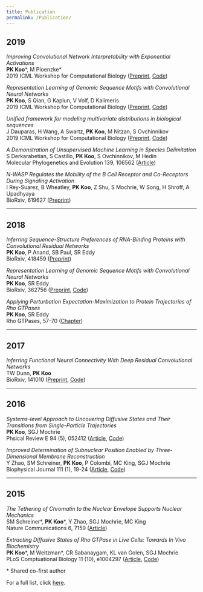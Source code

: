 ```yaml
---
title: Publication
permalink: /Publication/
---
```




## 2019

_Improving Convolutional Network Interpretability with Exponential Activations_<br>
<b>PK Koo</b>\*, M Ploenzke\* <br>
2019 ICML Workshop for Computational Biology ([Preprint](https://www.biorxiv.org/content/10.1101/650804v1.abstract), [Code](https://github.com/p-koo/cnn_exponential_activations))


_Representation Learning of Genomic Sequence Motifs with Convolutional Neural Networks_<br>
<b>PK Koo</b>, S Qian, G Kaplun, V Volf, D Kalimeris <br>
2019 ICML Workshop for Computational Biology  ([Preprint](https://www.biorxiv.org/content/10.1101/657437v1.abstract), [Code](https://github.com/p-koo/uncovering_regulatory_codes))


_Unified framework for modeling multivariate distributions in biological sequences_<br>
J Dauparas, H Wang, A Swartz, <b>PK Koo</b>, M Nitzan, S Ovchinnikov <br>
2019 ICML Workshop for Computational Biology ([Preprint](https://arxiv.org/abs/1906.02598), [Code](https://github.com/sokrypton/seqmodels))


_A Demonstration of Unsupervised Machine Learning in Species Delimitation_<br>
S Derkarabetian, S Castillo, <b>PK Koo</b>, S Ovchinnikov, M Hedin <br>
Molecular Phylogenetics and Evolution 139, 106562 ([Article](https://www.sciencedirect.com/science/article/pii/S1055790319301721))


_N-WASP Regulates the Mobility of the B Cell Receptor and Co-Receptors During Signaling Activation_<br>
I Rey-Suarez, B Wheatley, <b>PK Koo</b>, Z Shu, S Mochrie, W Song, H Shroff, A Upadhyaya <br>
BioRxiv, 619627 ([Preprint](https://www.biorxiv.org/content/10.1101/619627v1.abstract))


<hr>

## 2018

_Inferring Sequence-Structure Preferences of RNA-Binding Proteins with Convolutional Residual Networks_<br>
<b>PK Koo</b>, P Anand, SB Paul, SR Eddy <br>
BioRxiv, 418459 ([Preprint](https://www.biorxiv.org/content/10.1101/418459v1.abstract))


_Representation Learning of Genomic Sequence Motifs with Convolutional Neural Networks_<br>
<b>PK Koo</b>, SR Eddy <br>
BioRxiv, 362756 ([Preprint](https://www.biorxiv.org/content/10.1101/362756v3), [Code](https://github.com/p-koo/learning_sequence_motifs))


_Applying Perturbation Expectation-Maximization to Protein Trajectories of Rho GTPases_<br>
<b>PK Koo</b>, SR Eddy <br>
Rho GTPases, 57-70 ([Chapter](https://link.springer.com/protocol/10.1007/978-1-4939-8612-5_5))


<hr>

## 2017


_Inferring Functional Neural Connectivity With Deep Residual Convolutional Networks_<br>
TW Dunn, <b>PK Koo</b> <br>
BioRxiv, 141010 ([Preprint](https://www.biorxiv.org/content/10.1101/141010v2.abstract), [Code](https://github.com/spoonsso/TFconnect))



<hr>

## 2016

_Systems-level Approach to Uncovering Diffusive States and Their Transitions from Single-Particle Trajectories_<br>
<b>PK Koo</b>, SGJ Mochrie <br>
Phsical Review E 94 (5), 052412 ([Article](https://journals.aps.org/pre/abstract/10.1103/PhysRevE.94.052412), [Code](https://github.com/p-koo/pEMv2))

_Improved Determination of Subnuclear Position Enabled by Three-Dimensional Membrane Reconstruction_<br>
Y Zhao, SM Schreiner, <b>PK Koo</b>, P Colombi, MC King, SGJ Mochrie <br>
Biophysical Journal 111 (1), 19-24 ([Article](https://www.sciencedirect.com/science/article/pii/S0006349516303617), [Code](https://github.com/mochrielab/3DMembraneReconstruction))



<hr>

## 2015


_The Tethering of Chromatin to the Nuclear Envelope Supports Nuclear Mechanics_<br>
SM Schreiner\*, <b>PK Koo</b>\*, Y Zhao, SGJ Mochrie, MC King <br>
Nature Communications 6, 7159 ([Article](https://www.nature.com/articles/ncomms8159))


_Extracting Diffusive States of Rho GTPase in Live Cells: Towards In Vivo Biochemistry_<br>
<b>PK Koo</b>\*, M Weitzman\*, CR Sabanaygam, KL van Golen, SGJ Mochrie <br>
PLoS Comptuational Biology 11 (10), e1004297 ([Article](https://journals.plos.org/ploscompbiol/article?id=10.1371/journal.pcbi.1004297), [Code](https://github.com/p-koo/pEM))


\* Shared co-first author
<br>

For a full list, click <a href="https://scholar.google.com/citations?user=7c3geoIAAAAJ&hl=en&oi=ao">here</a>.
<br>
<br>
<br>
<br>


&nbsp;
&nbsp;
&nbsp;
&nbsp;
&nbsp;
&nbsp;
&nbsp;
&nbsp;
&nbsp;
&nbsp;
&nbsp;
&nbsp;
&nbsp;
&nbsp;
&nbsp;
&nbsp;
&nbsp;
&nbsp;
&nbsp;
&nbsp;
&nbsp;
&nbsp;
&nbsp;
&nbsp;


























